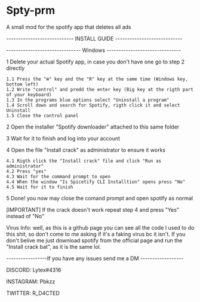 # Spty-prm
A small mod for the spotify app that deletes all ads


---------------------------- INSTALL GUIDE ----------------------------         

------------------------------- Windows -------------------------------

1 Delete your actual Spotify app, in case you don't have one go to step 2 directly

	1.1 Press the "⊞" key and the "R" key at the same time (Windows key, bottom left)
	1.2 Write "control" and predd the enter key (Big key at the rigth part of your keyboard)
	1.3 In the programs blue options select "Uninstall a program" 
	1.4 Scroll down and search for Spotify, rigth click it and select Uninstall
	1.5 Close the control panel

2 Open the installer "Spotify downloader" attached to this same folder

3 Wait for it to finish and log into your account

4 Open the file "Install crack" as administrator to ensure it works

	4.1 Rigth click the "Install crack" file and click "Run as administrator"
	4.2 Press "yes"
	4.3 Wait for the command prompt to open
	4.4 When the window "Is Spicetify CLI Installtion" opens press "No"
	4.5 Wait for it to finish

5 Done! you now may close the comand prompt and open spotify as normal

[IMPORTANT] If the crack doesn't work repeat step 4 and press "Yes" instead of "No"


Virus Info: well, as this is a github page you can see all the code I used to do this shit, so don't come to me asking if it's a faking virus bc it isn't. If you don't belive me just download spotify from the official page and run the "Install crack bat", as it is the same lol.

-----------------If you have any issues send me a DM ------------------

DISCORD: Lytex#4316

INSTAGRAM: Pbkzz

TWITTER: R_D4CTED
